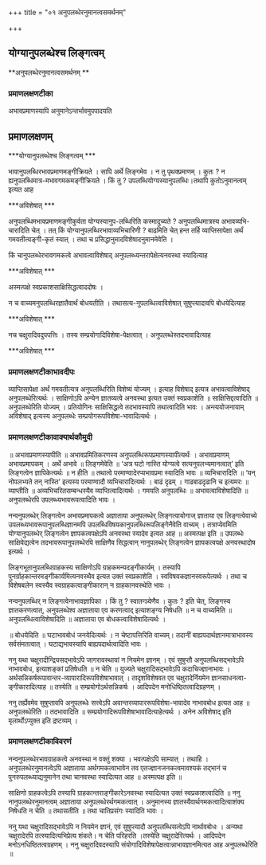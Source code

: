 +++
title = "०१ अनुपलब्धेरनुमानत्वसमर्थनम्"

+++


## योग्यानुपलब्धेश्च लिङ्गत्वम्

**अनुपलब्धेरनुमानत्वसमर्थनम् **

### **प्रमाणलक्षणटीका**

अभावप्रमाणस्यापि अनुमानेऽन्तर्भावमुपपादयति

## प्रमाणलक्षणम्

***योग्यानुपलब्धेश्च लिङ्गत्वम् ***

भावानुपलब्धिरभावप्रमाणमङ्गीक्रियते । सापि अर्थे लिङ्गमेव । न तु पृथक्प्रमाणम् । कुतः ? न ह्यनुपलब्धिमात्र-मभावगमकमङ्गीक्रियते । किं तु ? उपलब्धियोग्यस्यानुपलब्धिः।तथापि कुतोऽनुमानत्वम् इत्यत आह

***अविशेषात् ***

अनुपलब्धिमभावप्रमाणमङ्गीकुर्वता योग्यस्यानुप-लब्धिरिति कस्मादुच्यते ? अनुपलब्धिमात्रस्य अभावव्यभि-चारादिति चेत् । तत् किं योग्यानुपलब्धिरभावाव्यभिचारिणी ? बाढमिति चेत् हन्त तर्हि व्याप्तिसापेक्षा अर्थं गमयतीत्यङ्गी-कृतं स्यात् । तथा च प्रसिद्धानुमादविशेषादनुमानमेवेति ।

किं चानुपलब्धेरभावगमकत्वे अभावत्वाविशेषाद् अनुपलब्ध्यन्तरापेक्षेत्यनवस्था स्यादित्याह

***अविशेषात् ***

अस्मत्पक्षे स्वप्रकाशसाक्षिसिद्धत्वाददोषः ।

न च वाच्यमनुपलब्धिरज्ञातैवार्थं बोधयतीति । तथासत्य-नुपलब्धित्वाविशेषात् सुषुप्त्यादावपि बोधयेदित्याह

***अविशेषात् ***

नच चक्षुरादिवदुपपत्तिः । तस्य सम्प्रयोगादिविशेषा-पेक्षत्वात् । अनुपलब्धेस्तदभावादित्याह

***अविशेषात् ***

### **प्रमाणलक्षणटीकाभावदीपः**

व्याप्तिसापेक्षा अर्थं गमयतीत्यत्र अनुपलब्धिरिति विशेष्यं योज्यम् । इत्याह विशेषाद् इत्यत्र अभावत्वाविशेषाद् अनुपलब्धेरित्यर्थः । साक्षिणोऽपि अन्येन ज्ञातव्यत्वे अनवस्था इत्यत उक्तं स्वप्रकाशेति ॥ साक्षिसिद्दत्वादिति ॥ अनुपलब्धेरिति योज्यम् । प्रतियोगिनः साक्षिसिद्धत्वे तदभावस्यापि तथात्वादिति भावः । अन्त्ययोजनायाम् अविशेषाद् इत्यस्य अनुपलब्धेः सम्प्रयोगरूपविशेषा-भावादित्यर्थः ।

### **प्रमाणलक्षणटीकावाक्यार्थकौमुदी**

॥ अभावप्रमाणस्यापीति ॥ अभावप्रमितिकरणस्य अनुपलब्धिरूपप्रमाणस्यापीत्यर्थंः । अभावप्रमाणम् अभावप्रमापकम् । अर्थे अभावे ॥ लिङ्गमेवेति ॥ ‘अत्र घटो नास्ति योग्यत्वे सत्यनुपलभ्यमानत्वात्’ इति लिङ्गत्वेन ज्ञापिकेत्यर्थः ॥ न हीति ॥ तथात्वे परमाण्वादेरप्यभावप्रमा स्यादिति भावः ॥ व्यभिचारादिति ॥ ‘यन् नोपलभ्यते तन् नास्ति’ इत्यस्य परमाण्वादौ व्यभिचारादित्यर्थः । बाढं दृढम् । गाढबाढदृढानि च इत्यमरः ॥ व्याप्तीति ॥ अव्यभिचरितसम्बन्धस्यैव व्याप्तित्वादित्यर्थः । गमयति अनुपलब्धिः ॥ अभावत्वाविशेषादिति ॥ अनुपलब्धेरपि उपलब्ध्यभावरूपत्वादिति भावः ।

नन्वनुपलब्धेर् लिङ्गत्वेन अभावप्रमापकत्वे अज्ञाताया अनुपलब्धेर् लिङ्गत्वायोगाज् ज्ञाताया एव लिङ्गत्वेवाच्ये उपलब्ध्यभावरूपानुपलब्धिज्ञानमपि उपलब्धिविषयकानुपलब्धिरूपलिङ्गेनैवेति वाच्यम् । तत्राप्येवमिति योग्यानुपलब्धेर् लिङ्गत्वेन ज्ञापकत्वपक्षेऽपि अनवस्था स्यादेव इत्यत आह ॥ अस्मत्पक्ष इति ॥ उपलब्धेः साक्षिवेद्यत्वेन तदभावरूपानुपलब्धेरपि साक्षिणैव सिद्धत्वान् नानुपलब्धेर् लिङ्गत्वेन ज्ञापकत्वपक्षे अनवस्थादोष इत्यर्थः ।

लिङ्गभूतानुपलब्धिग्राहकस्य साक्षिणोऽपि ग्राहकमन्यदङ्गीकार्यम् । तस्यापि पुनर्ग्राहकान्तरमङ्गीकार्यमित्यनवस्थैव इत्यत उक्तं स्वप्रकाशेति । स्वविषयकज्ञानस्वरूपेत्यर्थः । तथा च विशेषबलेन स्वस्यैव स्वग्राहकत्वाङ्गीकारान् न ग्राहकानवस्थेति भावः ।

नन्वनुपलब्धिर् न लिङ्गत्वेनाभावज्ञापिका । किं तु ? स्वातन्ञ्येणैव । कुतः ? इति चेत्, लिङ्गस्य ज्ञातकरणत्वात्, अनुपलब्धेश्व अज्ञाताया एव करणत्वाद् इत्याशङ्ग्य निषेधति ॥ न च वाच्यमिति ॥ अनुपलब्धित्वाविशेषादिति ॥ अज्ञाताया एव बोधकत्वाविशेषादित्यर्थः ।

॥ बोधयेदिति ॥ घटाभावबोधं जनयेदित्यर्थः । न चेष्टापत्तिरिति वाच्यम्। तदानीं बाह्यपदार्थज्ञानमात्राभावस्य सर्वसंमतत्वात् । घटाद्यभावस्यापि बाह्यपदार्थत्वादिति भावः ।

ननु यथा चक्षुरादीन्द्रियसद्भावेऽपि जागरावस्थायां न नियमेन ज्ञानम् । एवं सुषुप्तौ अनुपलब्धिसद्भावेऽपि नाभावबोध, इत्याशङ्कां प्रतिषेधति ॥ न चेति ॥ युज्यते चक्षुरादिसद्भावेऽपि कदाचिज्ज्ञानाभावः । अर्थसन्निकर्षरूपावान्तर-व्यापारादिरूपविशेषाभावात् । तादृशविशेषवत एव चक्षुरादेर्नियमेन ज्ञानसाधनत्वा-ङ्गीकारादित्याह ॥ तस्येति ॥ सम्प्रयोगोऽर्थसन्निकर्षः । आदिपदेन मनोधिष्ठितत्वादिग्रहणम् ।

ननु तर्ह्येवमेव सुषुप्तावपि अनुपलब्धेः सत्त्वेऽपि अवान्तरव्यापाररूपविशेषा-भावादेव नाभावबोध इत्यत आह ॥ अनुपलब्धेरिति ॥ तदभावादिति ॥ सम्प्रयोगादिरूपविशेषाभावादित्याहेत्यर्थः । अनेन अविशेषाद् इति मृलार्थोऽप्युक्त इति द्रष्टव्यम् ।

### **प्रमाणलक्षणटीकाविवरणं**

नन्वनुपलब्धेरभावग्राहकत्वे अनवस्था न वक्तुं शक्या । भवत्पक्षेऽपि साम्यात् । तथाहि । अनुपलब्धेरनुमानत्वेऽपि अज्ञाताया अर्थगमकत्वाभावेन तव एतज्ज्ञानजनकत्वमावश्यकं तद्भानं च पुनरुपलब्ध्याद्यनुमानेन तथा चानवस्था स्यादित्यत आह ॥ अस्मत्पक्ष इति ॥

साक्षिणो ग्राहकत्वेऽपि तस्यापि ग्राहकान्तराङ्गीकारेऽनवस्था स्यादित्यत उक्तं स्वप्रकाशत्वादिति ॥ ननु नानुपलब्धेरनुमानत्वम् अज्ञाताया अनुपलब्धेरर्थगमकत्वात् । अनुमानस्य ज्ञातस्यैवार्थगमकत्वादित्याशंक्य निषेधति न चेति ॥ तथासतीति ॥ तथा चातिप्रसंगः स्यादिति भावः ।

ननु यथा चक्षुरादिसद्भावेऽपि न नियमेन ज्ञानं, एवं सुषुप्त्यादौ अनुपलब्धिसत्वेऽपि नार्थावबोधः । अन्यथा चक्षुरादेरपि तत्स्यादित्यभिप्रेत्य शंकते। न चेति परिहरति ।तस्येति चक्षुरादेरित्यर्थः
। आदिपदेन मनोऽनधिष्ठितत्वग्रहणम् । ननु चक्षुरादिवदस्यापि संयोगादिविशेषापेक्षत्वान्नाभावज्ञानमित्यत आह अनुपलब्धेरिति ॥

